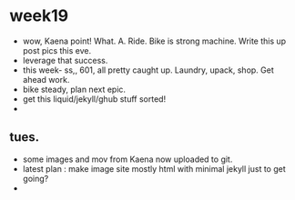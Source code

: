 # week19  

- wow, Kaena point!  What. A.  Ride.  Bike is strong machine.  Write this up post pics this eve.  
- leverage that success.  
- this week- ss,, 601, all pretty caught up.  Laundry, upack, shop.  Get ahead work.  
- bike steady, plan next epic.   
- get this liquid/jekyll/ghub stuff sorted!  
- 

## tues.  
- some images and mov from Kaena now uploaded to git.  
- latest plan :  make image site mostly html with minimal jekyll just to get going?  
- 



